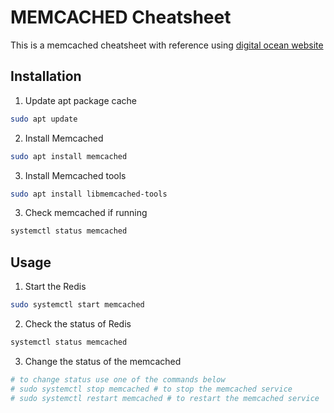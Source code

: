 # MEMCACHED Cheatsheet
This is a memcached cheatsheet with reference using [digital ocean website](https://www.digitalocean.com/community/tutorials/how-to-install-and-secure-memcached-on-ubuntu-20-04)

## Installation
1. Update apt package cache
```bash
sudo apt update
```
2. Install Memcached
```bash
sudo apt install memcached
```
3. Install Memcached tools
```bash
sudo apt install libmemcached-tools
```
3. Check memcached if running 
```bash
systemctl status memcached
```

## Usage
1. Start the Redis
```bash
sudo systemctl start memcached
```
2. Check the status of Redis
```bash
systemctl status memcached
```
3. Change the status of the memcached
```bash
# to change status use one of the commands below
# sudo systemctl stop memcached # to stop the memcached service
# sudo systemctl restart memcached # to restart the memcached service
```


